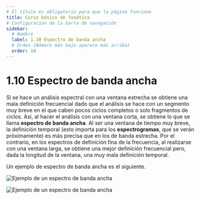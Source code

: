 ```yaml
---
# El título es obligatorio para que la página funcione
title: Curso básico de fonética
# Configuracion de la barra de navegación
sidebar:
  # Nombre
  label: 1.10 Espectro de banda ancha
  # Orden (Número más bajo aparece más arriba)
  order: 10
---
```

# 1.10 Espectro de banda ancha

Si se hace un análisis espectral con una ventana estrecha se obtiene una mala definición frecuencial dado que el análisis se hace con un segmento muy breve en el que caben pocos ciclos completos o solo fragmentos de ciclos. Así, al hacer el análisis con una ventana corta, se obtiene lo que se llama **espectro de banda ancha**. Al ser una ventana de tiempo muy breve, la definición temporal (esto importa para los **espectrogramas**, que se verán próximamente) es más precisa que en los de banda estrecha. Por el contrario, en los espectros de definición fina de la frecuencia, al realizarse con una ventana larga, se obtiene una mejor definición frecuencial pero, dada la longitud de la ventana, una muy mala definición temporal.

Un ejemplo de espectro de banda ancha es el siguiente.

![Ejemplo de un espectro de banda ancha](/imagenes/espectro_ancho_ejemplo.png)


![Ejemplo de un espectro de banda ancha](/imagenes/espectro_ancho_aperiodico_ejem.png)

